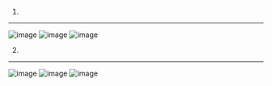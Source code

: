 1)
-----------------------------------------------------------
![image](https://user-images.githubusercontent.com/57319180/204170167-b9c1fa68-e33f-4952-b7ef-56fde03be148.png)
![image](https://user-images.githubusercontent.com/57319180/204170187-5ddfd9da-8757-4a0a-9c7b-3240eeead206.png)
![image](https://user-images.githubusercontent.com/57319180/204170225-7f29961d-fd4d-410c-95f0-71835f4908dc.png)

2)
----------------------------------------------------------
![image](https://user-images.githubusercontent.com/57319180/204170477-2ee6835a-f415-4daa-8d94-f09423a73446.png)
![image](https://user-images.githubusercontent.com/57319180/204170492-3ef2b723-db97-464a-b6f4-46abc15bc364.png)
![image](https://user-images.githubusercontent.com/57319180/204170565-e93acb27-659c-40ab-b1f9-f14307752d32.png)
